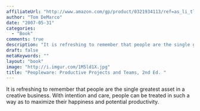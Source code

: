 ```yaml
---
affiliateUrl: "http://www.amazon.com/gp/product/0321934113/ref=as_li_tl?ie=UTF8&camp=1789&creative=390957&creativeASIN=0321934113&linkCode=as2&tag=jaktre-20&linkId=ONBBIQYTS7YVXE2T"
author: "Tom DeMarco"
date: "2007-05-31"
categories:
  - "Book"
comments: true
description: "It is refreshing to remember that people are the single greatest asset in a creative business.  With intention and care, people can be treated in such"
draft: false
metaKeywords: ""
layout: "book"
image: "http://i.imgur.com/1M5ld1X.jpg"
title: "Peopleware: Productive Projects and Teams, 2nd Ed. "
---
```


It is refreshing to remember that people are the single greatest asset in a creative business.  With intention and care, people can be treated in such a way as to maximize their happiness and potential productivity.
